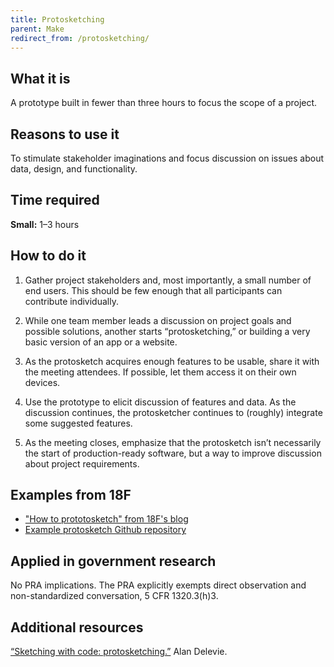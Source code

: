 ```yaml
---
title: Protosketching
parent: Make
redirect_from: /protosketching/
---
```


## What it is

A prototype built in fewer than three hours to focus the scope of a project.

## Reasons to use it

To stimulate stakeholder imaginations and focus discussion on issues about data, design, and functionality.

## Time required

**Small:** 1–3 hours

## How to do it

1. Gather project stakeholders and, most importantly, a small number of end users. This should be few enough that all participants can contribute individually.

2. While one team member leads a discussion on project goals and possible solutions, another starts “protosketching,” or building a very basic version of an app or a website.

3. As the protosketch acquires enough features to be usable, share it with the meeting attendees. If possible, let them access it on their own devices.

4. Use the prototype to elicit discussion of features and data. As the discussion continues, the protosketcher continues to (roughly) integrate some suggested features.

5. As the meeting closes, emphasize that the protosketch isn’t necessarily the start of production-ready software, but a way to improve discussion about project requirements.

## Examples from 18F
- ["How to prototosketch" from 18F's blog](https://18f.gsa.gov/2015/03/13/how-to-protosketch/)
- [Example protosketch Github repository](https://github.com/18F/protosketch-demo)

## Applied in government research

No PRA implications. The PRA explicitly exempts direct observation and non-standardized conversation, 5 CFR 1320.3(h)3.

## Additional resources

[“Sketching with code: protosketching.”](https://18f.gsa.gov/2015/01/06/protosketch/) Alan Delevie.
